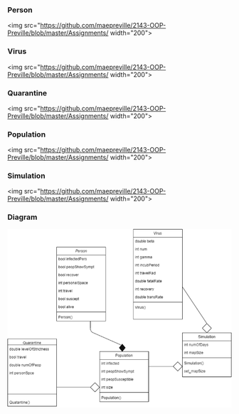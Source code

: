 ### Person
<img src="https://github.com/maepreville/2143-OOP-Preville/blob/master/Assignments/ width="200">


### Virus
<img src="https://github.com/maepreville/2143-OOP-Preville/blob/master/Assignments/ width="200">


### Quarantine
<img src="https://github.com/maepreville/2143-OOP-Preville/blob/master/Assignments/ width="200">


### Population
<img src="https://github.com/maepreville/2143-OOP-Preville/blob/master/Assignments/ width="200">


### Simulation
<img src="https://github.com/maepreville/2143-OOP-Preville/blob/master/Assignments/ width="200">


### Diagram
<img src="https://github.com/maepreville/2143-OOP-Preville/blob/master/Assignments/P03/Diagram.png?raw=true" width="600">
                                                                                               



